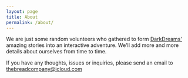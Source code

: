```yaml
---
layout: page
title: About
permalink: /about/
---
```


We are just some random volunteers who gathered to form [DarkDreams'](https://youtube.com/DarkDreamsASMR) amazing stories into an interactive adventure.
We'll add more and more details about ourselves from time to time.

If you have any thoughts, issues or inquiries, please send an email to thebreadcompany@icloud.com
